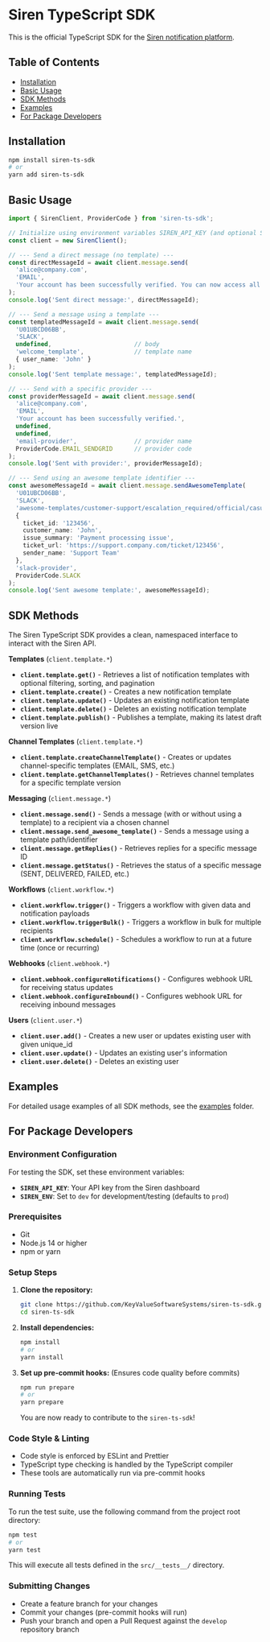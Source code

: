 # Siren TypeScript SDK

This is the official TypeScript SDK for the [Siren notification platform](https://docs.trysiren.io).

## Table of Contents

- [Installation](#installation)
- [Basic Usage](#basic-usage)
- [SDK Methods](#sdk-methods)
- [Examples](#examples)
- [For Package Developers](#for-package-developers)

## Installation

```bash
npm install siren-ts-sdk
# or
yarn add siren-ts-sdk
```

## Basic Usage

```typescript
import { SirenClient, ProviderCode } from 'siren-ts-sdk';

// Initialize using environment variables SIREN_API_KEY (and optional SIREN_ENV)
const client = new SirenClient();

// --- Send a direct message (no template) ---
const directMessageId = await client.message.send(
  'alice@company.com',
  'EMAIL',
  'Your account has been successfully verified. You can now access all features.'
);
console.log('Sent direct message:', directMessageId);

// --- Send a message using a template ---
const templatedMessageId = await client.message.send(
  'U01UBCD06BB',
  'SLACK',
  undefined,                       // body
  'welcome_template',              // template name
  { user_name: 'John' }
);
console.log('Sent template message:', templatedMessageId);

// --- Send with a specific provider ---
const providerMessageId = await client.message.send(
  'alice@company.com',
  'EMAIL',
  'Your account has been successfully verified.',
  undefined,
  undefined,
  'email-provider',                // provider name
  ProviderCode.EMAIL_SENDGRID      // provider code
);
console.log('Sent with provider:', providerMessageId);

// --- Send using an awesome template identifier ---
const awesomeMessageId = await client.message.sendAwesomeTemplate(
  'U01UBCD06BB',
  'SLACK',
  'awesome-templates/customer-support/escalation_required/official/casual.yaml',
  {
    ticket_id: '123456',
    customer_name: 'John',
    issue_summary: 'Payment processing issue',
    ticket_url: 'https://support.company.com/ticket/123456',
    sender_name: 'Support Team'
  },
  'slack-provider',
  ProviderCode.SLACK
);
console.log('Sent awesome template:', awesomeMessageId);
```

## SDK Methods

The Siren TypeScript SDK provides a clean, namespaced interface to interact with the Siren API.

**Templates** (`client.template.*`)
- **`client.template.get()`** - Retrieves a list of notification templates with optional filtering, sorting, and pagination
- **`client.template.create()`** - Creates a new notification template
- **`client.template.update()`** - Updates an existing notification template
- **`client.template.delete()`** - Deletes an existing notification template
- **`client.template.publish()`** - Publishes a template, making its latest draft version live

**Channel Templates** (`client.template.*`)
- **`client.template.createChannelTemplate()`** - Creates or updates channel-specific templates (EMAIL, SMS, etc.)
- **`client.template.getChannelTemplates()`** - Retrieves channel templates for a specific template version

**Messaging** (`client.message.*`)
- **`client.message.send()`** - Sends a message (with or without using a template) to a recipient via a chosen channel
- **`client.message.send_awesome_template()`** - Sends a message using a template path/identifier
- **`client.message.getReplies()`** - Retrieves replies for a specific message ID
- **`client.message.getStatus()`** - Retrieves the status of a specific message (SENT, DELIVERED, FAILED, etc.)

**Workflows** (`client.workflow.*`)
- **`client.workflow.trigger()`** - Triggers a workflow with given data and notification payloads
- **`client.workflow.triggerBulk()`** - Triggers a workflow in bulk for multiple recipients
- **`client.workflow.schedule()`** - Schedules a workflow to run at a future time (once or recurring)

**Webhooks** (`client.webhook.*`)
- **`client.webhook.configureNotifications()`** - Configures webhook URL for receiving status updates
- **`client.webhook.configureInbound()`** - Configures webhook URL for receiving inbound messages

**Users** (`client.user.*`)
- **`client.user.add()`** - Creates a new user or updates existing user with given unique_id
- **`client.user.update()`** - Updates an existing user's information
- **`client.user.delete()`** - Deletes an existing user

## Examples

For detailed usage examples of all SDK methods, see the [examples](./examples/) folder.

## For Package Developers

### Environment Configuration

For testing the SDK, set these environment variables:

- **`SIREN_API_KEY`**: Your API key from the Siren dashboard
- **`SIREN_ENV`**: Set to `dev` for development/testing (defaults to `prod`)

### Prerequisites

*   Git
*   Node.js 14 or higher
*   npm or yarn

### Setup Steps

1.  **Clone the repository:**
    ```bash
    git clone https://github.com/KeyValueSoftwareSystems/siren-ts-sdk.git
    cd siren-ts-sdk
    ```

2.  **Install dependencies:**
    ```bash
    npm install
    # or
    yarn install
    ```

3.  **Set up pre-commit hooks:**
    (Ensures code quality before commits)
    ```bash
    npm run prepare
    # or
    yarn prepare
    ```

    You are now ready to contribute to the `siren-ts-sdk`!

### Code Style & Linting

*   Code style is enforced by ESLint and Prettier
*   TypeScript type checking is handled by the TypeScript compiler
*   These tools are automatically run via pre-commit hooks

### Running Tests

To run the test suite, use the following command from the project root directory:

```bash
npm test
# or
yarn test
```

This will execute all tests defined in the `src/__tests__/` directory.

### Submitting Changes

*   Create a feature branch for your changes
*   Commit your changes (pre-commit hooks will run)
*   Push your branch and open a Pull Request against the `develop` repository branch 

